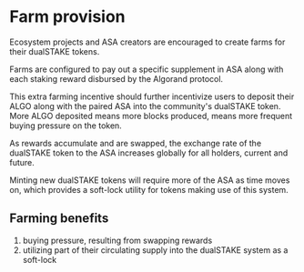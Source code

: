 # Farm provision

Ecosystem projects and ASA creators are encouraged to create farms for their dualSTAKE tokens.

Farms are configured to pay out a specific supplement in ASA along with each staking reward disbursed by the Algorand protocol.

This extra farming incentive should further incentivize users to deposit their ALGO along with the paired ASA into the community's dualSTAKE token. More ALGO deposited means more blocks produced, means more frequent buying pressure on the token.

As rewards accumulate and are swapped, the exchange rate of the dualSTAKE token to the ASA increases globally for all holders, current and future.

Minting new dualSTAKE tokens will require more of the ASA as time moves on, which provides a soft-lock utility for tokens making use of this system.

## Farming benefits

1) buying pressure, resulting from swapping rewards
2) utilizing part of their circulating supply into the dualSTAKE system as a soft-lock
